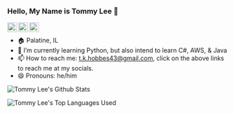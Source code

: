 ### Hello, My Name is Tommy Lee 👋

<a href="https://www.instagram.com/tkhobbes/"><img align="left" alt="Tommy's Instagram" width="22px" src="https://raw.githubusercontent.com/hussainweb/hussainweb/main/icons/instagram.png"></a>
<a href="https://discordapp.com/channels/@me/tkhobbes"><img align="left" alt="Tommy's Discord" width="22px" src="https://raw.githubusercontent.com/peterthehan/peterthehan/master/assets/discord.svg" /></a>
<a href="https://www.linkedin.com/in/thomas-lee-29a033b2/"><img align="left" alt="Tommy's LinkedI" width="22px" src="https://raw.githubusercontent.com/peterthehan/peterthehan/master/assets/linkedin.svg" /></a>

<br />

- 🏠 Palatine, IL
- 🌱 I’m currently learning Python, but also intend to learn C#, AWS, & Java
- 📫 How to reach me: t.k.hobbes43@gmail.com, click on the above links to reach me at my socials.
- 😄 Pronouns: he/him

![Tommy Lee's Github Stats](https://github-readme-stats.vercel.app/api?username=tkhobbes43&show_icons=true&theme=tokyonight)

![Tommy Lee's Top Languages Used](https://github-readme-stats.vercel.app/api/top-langs/?username=tkhobbes43&show_icons=true&theme=tokyonight)